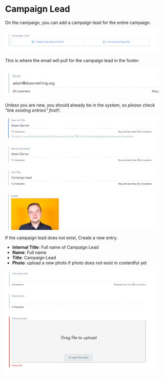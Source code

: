 # Campaign Lead

On the campaign, you can add a campaign lead for the entire campaign.

![Campaign Lead Field](../../.gitbook/assets/campaign-lead-field%20%282%29.png)

This is where the email will pull for the campaign lead in the footer.

![Campaign Lead Author Email Field](../../.gitbook/assets/author-email-field%20%282%29.png)

Unless you are new, you should already be in the system, so _please check "link existing entries" first!!_.

![Campaign Lead Author Data](../../.gitbook/assets/author-data%20%281%29.png)

If the campaign lead does not exist, Create a new entry.

* **Internal Title**: Full name of Campaign Lead
* **Name**: Full name
* **Title**: Campaign Lead
* **Photo**: upload a new photo if photo does not exist in contentful yet

![Campaign Lead Photo File Field](../../.gitbook/assets/photo-file-field%20%283%29.png)

